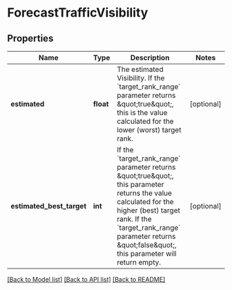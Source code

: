 # ForecastTrafficVisibility

## Properties
Name | Type | Description | Notes
------------ | ------------- | ------------- | -------------
**estimated** | **float** | The estimated Visibility.  If the &#x60;target_rank_range&#x60; parameter returns \&quot;true\&quot;, this is the value calculated for the lower (worst) target rank. | [optional] 
**estimated_best_target** | **int** | If the &#x60;target_rank_range&#x60; parameter returns \&quot;true\&quot;, this parameter returns the value calculated for the higher (best) target rank.  If the &#x60;target_rank_range&#x60; parameter returns \&quot;false\&quot;, this parameter will return empty. | [optional] 

[[Back to Model list]](../README.md#documentation-for-models) [[Back to API list]](../README.md#documentation-for-api-endpoints) [[Back to README]](../README.md)

